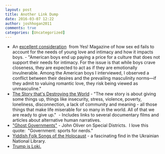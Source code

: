 ```yaml
---
layout: post
title: Another Link Dump
date: 2016-03-07 12:22
author: joshhogan2011
comments: true
categories: [Uncategorized]
---
```

<ul>
	<li>An <a href="http://www.yesmagazine.org/happiness/why-sex-ed-should-include-lessons-on-young-love-20160306" target="_blank">excellent consideration</a>  from Yes! Magazine of how sex ed fails to account for the needs of young love and intimacy and how it impacts boys. - "American boys end up paying a price for a culture that does not support their needs for intimacy. For the issue is that while boys crave closeness, they are expected to act as if they are emotionally invulnerable. Among the American boys I interviewed, I observed a conflict between their desires and the prevailing masculinity norms—if they admit to valuing romantic love, they risk being viewed as unmasculine."</li>
	<li><a href="http://www.filmsforaction.org/articles/the-future-belongs-to-the-most-compelling-story/" target="_blank">The Story that's Destroying the World</a> - "The new story is about giving some things up, things like insecurity, stress, violence, poverty, loneliness, disconnection, a lack of community and meaning - all those things that make life miserable for so many in the world. All of that we are ready to give up."  - Includes links to several documentary films and articles about alternative human narratives.</li>
	<li><a href="http://www.truthdig.com/avbooth/item/video_john_oliver_reveals_billions_tax_dollars_ghost_government_20160307" target="_blank">"Ghost Governments"</a> - John Oliver on Special Districts.  I love this quote:  "Government: sports for nerds."</li>
	<li><a href="http://singout.org/2016/03/07/vengeance-and-loss-part-one/" target="_blank">Yiddish Folk Songs of the Holocaust</a> - a fascinating find in the Ukrainian National Library.</li>
	<li><a href="http://thebaffler.com/blog/donald-trump-trickster-god" target="_blank">Trump is Loki.</a></li>
</ul>
<img src="https://s-media-cache-ak0.pinimg.com/736x/e5/3b/78/e53b7855ea865e9f46371fdc5bc07ed9.jpg" alt="" />
